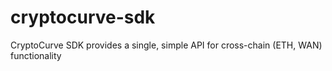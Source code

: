 # cryptocurve-sdk
CryptoCurve SDK provides a single, simple API for cross-chain (ETH, WAN) functionality
